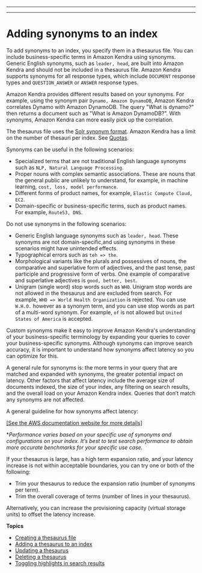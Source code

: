 --------

--------

# Adding synonyms to an index<a name="index-synonyms"></a>

To add synonyms to an index, you specify them in a thesaurus file\. You can include business\-specific terms in Amazon Kendra using synonyms\. Generic English synonyms, such as `leader, head`, are built into Amazon Kendra and should not be included in a thesaurus file\. Amazon Kendra supports synonyms for all response types, which include `DOCUMENT` response types and `QUESTION_ANSWER` or `ANSWER` response types\.

Amazon Kendra provides different results based on your synonyms\. For example, using the synonym pair `Dynamo, Amazon DynamoDB`, Amazon Kendra correlates Dynamo with Amazon DynamoDB\. The query "What is dynamo?" then returns a document such as "What is Amazon DynamoDB?"\. With synonyms, Amazon Kendra can more easily pick up the correlation\.

The thesaurus file uses the [Solr synonym format](https://lucene.apache.org/solr/guide/6_6/filter-descriptions.html#FilterDescriptions-SynonymGraphFilter)\. Amazon Kendra has a limit on the number of thesauri per index\. See [Quotas](https://docs.aws.amazon.com/kendra/latest/dg/quotas.html)\. 

Synonyms can be useful in the following scenarios:
+ Specialized terms that are not traditional English language synonyms such as `NLP, Natural Language Processing`\.
+ Proper nouns with complex semantic associations\. These are nouns that the general public are unlikely to understand, for example, in machine learning, `cost, loss, model performance`\.  
+ Different forms of product names, for example, `Elastic Compute Cloud, EC2`\.
+ Domain\-specific or business\-specific terms, such as product names\. For example, `Route53, DNS`\.

Do not use synonyms in the following scenarios:
+ Generic English language synonyms such as `leader, head`\. These synonyms are not domain\-specific,and using synonyms in these scenarios might have unintended effects\.
+ Typographical errors such as `teh => the`\.
+ Morphological variants like the plurals and possessives of nouns, the comparative and superlative form of adjectives, and the past tense, past participle and progressive form of verbs\. One example of comparative and superlative adjectives is `good, better, best`\.
+ Unigram \(single word\) stop words such as `WHO`\. Unigram stop words are not allowed in the thesaurus and are excluded from search\. For example, `WHO => World Health Organization` is rejected\. You can use `W.H.O.` however as a synonym term, and you can use stop words as part of a multi\-word synonym\. For example, `of` is not allowed but `United States of America` is accepted\.

Custom synonyms make it easy to improve Amazon Kendra's understanding of your business\-specific terminology by expanding your queries to cover your business\-specific synonyms\. Although synonyms can improve search accuracy, it is important to understand how synonyms affect latency so you can optimize for this\.

A general rule for synonyms is: the more terms in your query that are matched and expanded with synonyms, the greater potential impact on latency\. Other factors that affect latency include the average size of documents indexed, the size of your index, any filtering on search results, and the overall load on your Amazon Kendra index\. Queries that don’t match any synonyms are not affected\.

A general guideline for how synonyms affect latency:

[\[See the AWS documentation website for more details\]](http://docs.aws.amazon.com/kendra/latest/dg/index-synonyms.html)

\**Performance varies based on your specific use of synonyms and configurations on your index\. It’s best to test search performance to obtain more accurate benchmarks for your specific use case\.*

If your thesaurus is large, has a high term expansion ratio, and your latency increase is not within acceptable boundaries, you can try one or both of the following:
+ Trim your thesaurus to reduce the expansion ratio \(number of synonyms per term\)\.
+ Trim the overall coverage of terms \(number of lines in your thesaurus\)\.

Alternatively, you can increase the provisioning capacity \(virtual storage units\) to offset the latency increase\.

**Topics**
+ [Creating a thesaurus file](index-synonyms-creating-thesaurus-file.md)
+ [Adding a thesaurus to an index](index-synonyms-adding-thesaurus-file.md)
+ [Updating a thesaurus](index-synonyms-update.md)
+ [Deleting a thesaurus](index-synonyms-delete.md)
+ [Toggling highlights in search results](index-synonyms-enabling-synonyms-in-results.md)